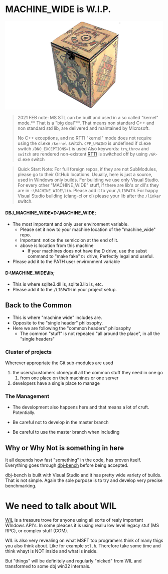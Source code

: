 <h1> MACHINE_WIDE is W.I.P. </h1>

![jester](media/jester_box_cpp_exception.png)


> 2021 FEB note: MS STL can be built and used in a so called "kernel" mode.** That is a "big deal"**. That means non standard C++ and non standard std lib, are delivered and maintained by Microsoft.
> 
> No C++ exceptions, and no RTTI
> "kernel" mode does not require using the cl.exe `/kernel` switch. 
> `CPP_UNWIND` is undefined if cl.exe switch `/DNO_EXCEPTIONS=1` is used
> Also keywords: `try`,`throw` and `switch` are rendered non-existent
> [RTTI](https://docs.microsoft.com/en-us/cpp/build/reference/gr-enable-run-time-type-information?view=msvc-160) is switched off by using `/GR-` cl.exe switch

> Quick Start Note: For full foreign repos, if they are not SubModules, please go to their GitHub locations. Usually, here is just a source, used in Windows only builds. 
> For building we use only Visual Studio. For every other "MACHINE_WIDE" stuff, if there are lib's or dll's they are in `~\MACHINE_WIDE\lib`. Please add it to your `/LIBPATH`. For happy Visual Studio building (clang-cl or cl) please your lib after the `/linker` switch.



#### DBJ_MACHINE_WIDE=D:\MACHINE_WIDE;

- The most important and only user environment variable. 
  - Please set it now to your machine location of the "machine_wide" repo.
  - Important: notice the semicolon at the end of it.
  - above is location from this machine
    - If your machines does not have the D drive, use the subst command to "make fake" `D:` drive, Perfectly legal and useful.
- Please add it to the PATH user environment variable

#### D:\MACHINE_WIDE\lib;

- This is where sqlite3.dll is, sqlite3.lib is, etc.
- Please add it to the `/LIBPATH` in your project setup.


## Back to the Common

- This is where "machine wide" includes are.
- Opposite to the "single header" philosophy.
- Here we are following the "common headers" philosophy
  - The common "stuff" is not repeated "all around the place", in all the "single headers"

### Cluster of projects

Wherever appropriate the Git sub-modules are used 

1. the users/customers clone/pull all the common stuff they need in one go 
   1. from one place on their machines or one server
2. developers have a single place to manage

### The Management

- The development also happens here and that means a lot of cruft. Potentially.

- Be careful not to develop in the master branch
- Be careful to use the master branch when including

## Why or Why Not is something in here

It all depends how fast "something" in the code, has proven itself. Everything goes through [dbj-bench](https://github.com/dbj-data/dbj-bench) before being accepted.

dbj-bench is built with Visual Studio and it has pretty wide variety of builds. That is not simple. Again the sole purpose is to try and develop very precise benchmarking.

# We need to talk about WIL

[WIL](https://github.com/microsoft/wil) is a treasure trove for anyone using all sorts of realy important WIndows API's. In some pleaces it is using reallu low level legacy stuf (MS RPC), or complex stuff (COM).

WIL is also very revealing on what MSFT top programers think of many thigs you also think about. Like for example `stl.h`. Therefore take some time and think whayt is NOT inside and what is inside.

But "things" will be definitely and regularly "nicked" from WIL and transformed to some dbj win32 internals.